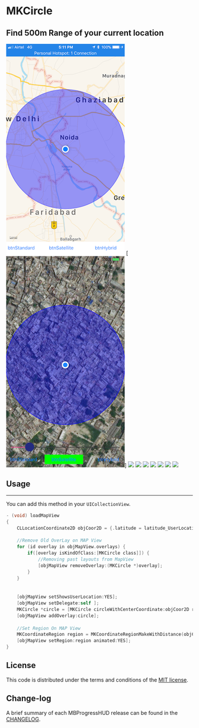 
MKCircle
=========

## Find 500m Range of your current location

[![](https://github.com/pawankv89/MKCircle/blob/master/images/screen_1.PNG)](https://github.com/pawankv89/MKCircle/blob/master/images/screen_2.PNG)
[![](https://github.com/pawankv89/MKCircle/blob/master/images/screen_3.PNG)]
[![](https://cloud.githubusercontent.com/assets/91322/26737574/95128ef6-477f-11e7-8b3a-456b2b585e75.png)](https://cloud.githubusercontent.com/assets/91322/26737572/94a137a6-477f-11e7-9778-6266006f2dba.png)
[![](https://cloud.githubusercontent.com/assets/91322/26737576/951cc0c4-477f-11e7-9bc4-891cbbe70f80.png)](https://cloud.githubusercontent.com/assets/91322/26737575/95178c6c-477f-11e7-8df9-03aeeca5d39d.png)
[![](https://cloud.githubusercontent.com/assets/91322/26737577/9523169a-477f-11e7-83d9-c1a55b724c0a.png)](https://cloud.githubusercontent.com/assets/91322/26737578/95235920-477f-11e7-9968-9ecf506aba06.png)
[![](https://cloud.githubusercontent.com/assets/91322/26737579/954371ce-477f-11e7-85f8-660807a7f35e.png)](https://cloud.githubusercontent.com/assets/91322/26737573/95048432-477f-11e7-8f1d-4d5736b10488.png)
[![](https://cloud.githubusercontent.com/assets/91322/26737581/954e3c9e-477f-11e7-93d9-2a8e2e0e7dd0.png)](https://cloud.githubusercontent.com/assets/91322/26737580/954aff70-477f-11e7-9634-5802daea2dee.png)
[![](https://cloud.githubusercontent.com/assets/91322/26737583/955ba17c-477f-11e7-93aa-d952fb0bbce3.png)](https://cloud.githubusercontent.com/assets/91322/26737582/9552886c-477f-11e7-8e90-46acd9a8527c.png)
[![](https://cloud.githubusercontent.com/assets/91322/26737585/95a31822-477f-11e7-9ca6-b33ceb3a3f49.png)](https://cloud.githubusercontent.com/assets/91322/26737584/956392f6-477f-11e7-918f-717a42758156.png)

## Usage
------------
You can add this method in your `UICollectionView`.

```objective-c
- (void) loadMapView
{
    CLLocationCoordinate2D objCoor2D = {.latitude = latitude_UserLocation, .longitude = longitude_UserLocation};
    
    //Remove Old OverLay on MAP View
    for (id overlay in objMapView.overlays) {
        if([overlay isKindOfClass:[MKCircle class]]) {
            //Removing past layouts from MapView
            [objMapView removeOverlay:(MKCircle *)overlay];
        }
    }
    
    
    [objMapView setShowsUserLocation:YES];
    [objMapView setDelegate:self ];
    MKCircle *circle = [MKCircle circleWithCenterCoordinate:objCoor2D radius:distance];
    [objMapView addOverlay:circle];
    
    //Set Region On MAP View
    MKCoordinateRegion region = MKCoordinateRegionMakeWithDistance(objCoor2D, distance*2,distance*2);
    [objMapView setRegion:region animated:YES];
}
```
## License

This code is distributed under the terms and conditions of the [MIT license](LICENSE).

## Change-log

A brief summary of each MBProgressHUD release can be found in the [CHANGELOG](CHANGELOG.mdown). 
